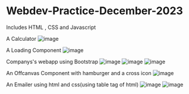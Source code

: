 # Webdev-Practice-December-2023
Includes HTML , CSS and Javascript

A Calculator
![image](https://github.com/abhayymishra/Webdev-Practice-December-2023/assets/106176079/611c2ab2-fb8c-4630-a5df-a60bbcdc0e3d)

A Loading Component
![image](https://github.com/abhayymishra/Webdev-Practice-December-2023/assets/106176079/b3277fd0-3a10-4308-b36f-228762129162)

Companys's webapp using Bootstrap
![image](https://github.com/abhayymishra/Webdev-Practice-December-2023/assets/106176079/71002575-0c8f-4b28-a039-6180dcd3bf28)
![image](https://github.com/abhayymishra/Webdev-Practice-December-2023/assets/106176079/28562ad6-90ca-4e12-ae99-fb832dc32a26)
![image](https://github.com/abhayymishra/Webdev-Practice-December-2023/assets/106176079/6824d390-26d4-493a-abd3-e16b675f8123)

An Offcanvas Component with hamburger and a cross icon
![image](https://github.com/abhayymishra/Webdev-Practice-December-2023/assets/106176079/e5e4c1d5-3f45-460c-bb4e-0d3259bdf7ce)

An Emailer using html and css(using table tag of html)
![image](https://github.com/abhayymishra/Webdev-Practice-December-2023/assets/106176079/64777704-5042-47d3-9b09-26c975357261)
![image](https://github.com/abhayymishra/Webdev-Practice-December-2023/assets/106176079/4a7e2ccb-c8a5-4f0e-90c8-0cc2232f7e7f)








